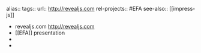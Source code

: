 alias::
tags::
url:: http://revealjs.com
rel-projects:: #EFA 
see-also:: [[impress-js]]
- revealjs.com <http://revealjs.com>
- [[EFA]] presentation
-
-
